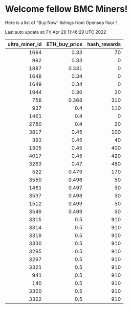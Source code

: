 # Welcome fellow BMC Miners!
Here is a list of "Buy Now" listings from Opensea floor !


Last auto update at: Fri Apr 29 11:46:29 UTC 2022


|   ultra_miner_id |   ETH_buy_price |   hash_rewards |
|-----------------:|----------------:|---------------:|
|             1694 |           0.33  |             70 |
|              992 |           0.33  |              0 |
|             1887 |           0.331 |              0 |
|             1648 |           0.34  |              0 |
|             1649 |           0.34  |              0 |
|             1944 |           0.36  |             20 |
|              758 |           0.368 |            310 |
|              937 |           0.4   |            110 |
|             1461 |           0.4   |              0 |
|             2780 |           0.4   |             20 |
|             3817 |           0.45  |            100 |
|              393 |           0.45  |             40 |
|             1305 |           0.45  |            400 |
|             4017 |           0.45  |            420 |
|             3263 |           0.47  |            480 |
|              522 |           0.479 |            170 |
|             3550 |           0.496 |             50 |
|             1481 |           0.497 |             50 |
|             3537 |           0.498 |             50 |
|             1512 |           0.499 |             50 |
|             3549 |           0.499 |             50 |
|             3315 |           0.5   |            910 |
|             3314 |           0.5   |            910 |
|             3319 |           0.5   |            910 |
|             3330 |           0.5   |            910 |
|             3295 |           0.5   |            910 |
|             3297 |           0.5   |            910 |
|             3321 |           0.5   |            910 |
|              941 |           0.5   |            910 |
|              140 |           0.5   |            910 |
|             3300 |           0.5   |            910 |
|             3322 |           0.5   |            910 |